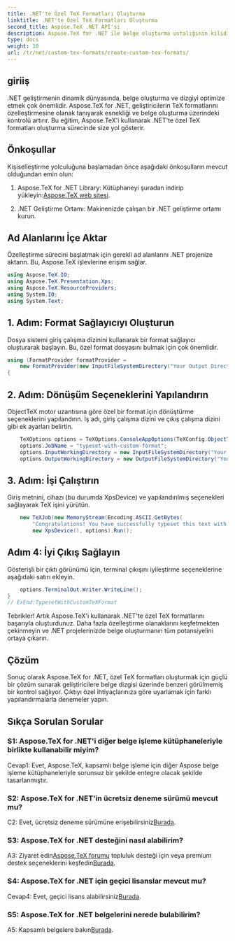 ```yaml
---
title: .NET'te Özel TeX Formatları Oluşturma
linktitle: .NET'te Özel TeX Formatları Oluşturma
second_title: Aspose.TeX .NET API'si
description: Aspose.TeX for .NET ile belge oluşturma ustalığının kilidini açın. Özel TeX formatlarını zahmetsizce oluşturun.
type: docs
weight: 10
url: /tr/net/custom-tex-formats/create-custom-tex-formats/
---
```

## giriiş

.NET geliştirmenin dinamik dünyasında, belge oluşturma ve dizgiyi optimize etmek çok önemlidir. Aspose.TeX for .NET, geliştiricilerin TeX formatlarını özelleştirmesine olanak tanıyarak esnekliği ve belge oluşturma üzerindeki kontrolü artırır. Bu eğitim, Aspose.TeX'i kullanarak .NET'te özel TeX formatları oluşturma sürecinde size yol gösterir.

## Önkoşullar

Kişiselleştirme yolculuğuna başlamadan önce aşağıdaki önkoşulların mevcut olduğundan emin olun:

1.  Aspose.TeX for .NET Library: Kütüphaneyi şuradan indirip yükleyin:[Aspose.TeX web sitesi](https://releases.aspose.com/tex/net/).

2. .NET Geliştirme Ortamı: Makinenizde çalışan bir .NET geliştirme ortamı kurun.

## Ad Alanlarını İçe Aktar

Özelleştirme sürecini başlatmak için gerekli ad alanlarını .NET projenize aktarın. Bu, Aspose.TeX işlevlerine erişim sağlar.

```csharp
using Aspose.TeX.IO;
using Aspose.TeX.Presentation.Xps;
using Aspose.TeX.ResourceProviders;
using System.IO;
using System.Text;
```

## 1. Adım: Format Sağlayıcıyı Oluşturun

Dosya sistemi giriş çalışma dizinini kullanarak bir format sağlayıcı oluşturarak başlayın. Bu, özel format dosyasını bulmak için çok önemlidir.

```csharp
using (FormatProvider formatProvider =
    new FormatProvider(new InputFileSystemDirectory("Your Output Directory"), "customtex"))
{
```

## 2. Adım: Dönüşüm Seçeneklerini Yapılandırın

ObjectTeX motor uzantısına göre özel bir format için dönüştürme seçeneklerini yapılandırın. İş adı, giriş çalışma dizini ve çıkış çalışma dizini gibi ek ayarları belirtin.

```csharp
    TeXOptions options = TeXOptions.ConsoleAppOptions(TeXConfig.ObjectTeX(formatProvider));
    options.JobName = "typeset-with-custom-format";
    options.InputWorkingDirectory = new InputFileSystemDirectory("Your Input Directory");
    options.OutputWorkingDirectory = new OutputFileSystemDirectory("Your Output Directory");
```

## 3. Adım: İşi Çalıştırın

Giriş metnini, cihazı (bu durumda XpsDevice) ve yapılandırılmış seçenekleri sağlayarak TeX işini yürütün.

```csharp
    new TeXJob(new MemoryStream(Encoding.ASCII.GetBytes(
        "Congratulations! You have successfully typeset this text with your own TeX format!\\end")),
        new XpsDevice(), options).Run();
```

## Adım 4: İyi Çıkış Sağlayın

Gösterişli bir çıktı görünümü için, terminal çıkışını iyileştirme seçeneklerine aşağıdaki satırı ekleyin.

```csharp
    options.TerminalOut.Writer.WriteLine();
}
// ExEnd:TypesetWithCustomTeXFormat
```

Tebrikler! Artık Aspose.TeX'i kullanarak .NET'te özel TeX formatlarını başarıyla oluşturdunuz. Daha fazla özelleştirme olanaklarını keşfetmekten çekinmeyin ve .NET projelerinizde belge oluşturmanın tüm potansiyelini ortaya çıkarın.

## Çözüm

Sonuç olarak Aspose.TeX for .NET, özel TeX formatları oluşturmak için güçlü bir çözüm sunarak geliştiricilere belge dizgisi üzerinde benzeri görülmemiş bir kontrol sağlıyor. Çıktıyı özel ihtiyaçlarınıza göre uyarlamak için farklı yapılandırmalarla denemeler yapın.

## Sıkça Sorulan Sorular

### S1: Aspose.TeX for .NET'i diğer belge işleme kütüphaneleriyle birlikte kullanabilir miyim?

Cevap1: Evet, Aspose.TeX, kapsamlı belge işleme için diğer Aspose belge işleme kütüphaneleriyle sorunsuz bir şekilde entegre olacak şekilde tasarlanmıştır.

### S2: Aspose.TeX for .NET'in ücretsiz deneme sürümü mevcut mu?

 C2: Evet, ücretsiz deneme sürümüne erişebilirsiniz[Burada](https://releases.aspose.com/).

### S3: Aspose.TeX for .NET desteğini nasıl alabilirim?

 A3: Ziyaret edin[Aspose.TeX forumu](https://forum.aspose.com/c/tex/47) topluluk desteği için veya premium destek seçeneklerini keşfedin[Burada](https://purchase.aspose.com/buy).

### S4: Aspose.TeX for .NET için geçici lisanslar mevcut mu?

 Cevap4: Evet, geçici lisans alabilirsiniz[Burada](https://purchase.aspose.com/temporary-license/).

### S5: Aspose.TeX for .NET belgelerini nerede bulabilirim?

 A5: Kapsamlı belgelere bakın[Burada](https://reference.aspose.com/tex/net/).